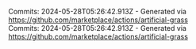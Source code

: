 Commits: 2024-05-28T05:26:42.913Z - Generated via https://github.com/marketplace/actions/artificial-grass
<br>
Commits: 2024-05-28T05:26:42.913Z - Generated via https://github.com/marketplace/actions/artificial-grass
<br>
